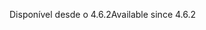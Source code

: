 <span data-ttu-id="cacb7-101">Disponível desde o 4.6.2</span><span class="sxs-lookup"><span data-stu-id="cacb7-101">Available since 4.6.2</span></span>
